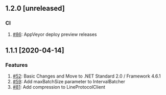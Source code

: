 ## 1.2.0 [unreleased]

### CI
1. [#86](https://github.com/influxdata/influxdb-csharp/pull/86): AppVeyor deploy preview releases

## 1.1.1 [2020-04-14]

### Features
1. [#52](https://github.com/influxdata/influxdb-csharp/pull/52): Basic Changes and Move to .NET Standard 2.0 / Framework 4.6.1 
1. [#59](https://github.com/influxdata/influxdb-csharp/pull/59): Add maxBatchSize parameter to IntervalBatcher 
1. [#81](https://github.com/influxdata/influxdb-csharp/pull/81): Add compression to LineProtocolClient
